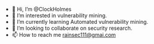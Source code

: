 - 👋 Hi, I’m @ClockHolmes
- 👀 I’m interested in vulnerability mining.
- 🌱 I’m currently learning Automated vulnerability mining.
- 💞️ I’m looking to collaborate on security research.
- 📫 How to reach me rainsec111@gmai.com

<!---
ClockHolmes/ClockHolmes is a ✨ special ✨ repository because its `README.md` (this file) appears on your GitHub profile.
You can click the Preview link to take a look at your changes.
--->
